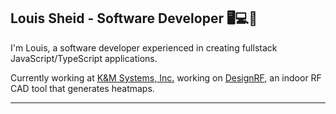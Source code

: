 ## Louis Sheid - Software Developer 🖥️💻📱

I'm Louis, a software developer experienced in creating fullstack JavaScript/TypeScript applications.

Currently working at <a href='https://kmswireless.com/' target=”_blank”>K&M Systems, Inc.</a> working on <a href='https://design-rf.com' target=”_blank”>DesignRF</a>, an indoor RF CAD tool that generates heatmaps.

<hr>
<!--   
#### <a href='https://linktr.ee/louisxsheid' target=”_blank”>My socials</a> || lxs3.dev@gmail.com

<hr> -->
